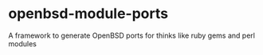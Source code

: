 openbsd-module-ports
====================

A framework to generate OpenBSD ports for thinks like ruby gems and perl modules
